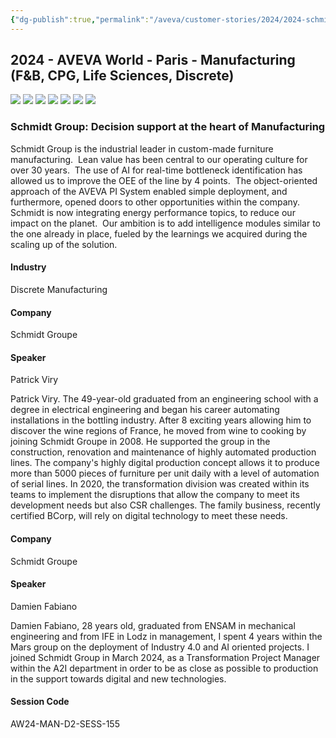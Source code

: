 ```yaml
---
{"dg-publish":true,"permalink":"/aveva/customer-stories/2024/2024-schmidt-group-decision-support-at-the-heart-of-manufacturing/"}
---
```


## 2024 - AVEVA World - Paris - Manufacturing (F&B, CPG, Life Sciences, Discrete)


![](https://i.imgur.com/XQDE5BO.png)
![](https://i.imgur.com/FdXb230.png)
![](https://i.imgur.com/h7vmhrL.png)
![](https://i.imgur.com/s3h6qui.png)
![](https://i.imgur.com/jUANYyZ.png)
![](https://i.imgur.com/vbXiczt.png)
![](https://i.imgur.com/Jdq7HbF.png)


### Schmidt Group: Decision support at the heart of Manufacturing

Schmidt Group is the industrial leader in custom-made furniture manufacturing.  Lean value has been central to our operating culture for over 30 years.  The use of AI for real-time bottleneck identification has allowed us to improve the OEE of the line by 4 points.  The object-oriented approach of the AVEVA PI System enabled simple deployment, and furthermore, opened doors to other opportunities within the company. Schmidt is now integrating energy performance topics, to reduce our impact on the planet.  Our ambition is to add intelligence modules similar to the one already in place, fueled by the learnings we acquired during the scaling up of the solution.

#### Industry

Discrete Manufacturing

#### Company

Schmidt Groupe

#### Speaker

Patrick Viry

Patrick Viry. The 49-year-old graduated from an engineering school with a degree in electrical engineering and began his career automating installations in the bottling industry. After 8 exciting years allowing him to discover the wine regions of France, he moved from wine to cooking by joining Schmidt Groupe in 2008. He supported the group in the construction, renovation and maintenance of highly automated production lines. The company's highly digital production concept allows it to produce more than 5000 pieces of furniture per unit daily with a level of automation of serial lines. In 2020, the transformation division was created within its teams to implement the disruptions that allow the company to meet its development needs but also CSR challenges. The family business, recently certified BCorp, will rely on digital technology to meet these needs.

#### Company

Schmidt Groupe

#### Speaker

Damien Fabiano

Damien Fabiano, 28 years old, graduated from ENSAM in mechanical engineering and from IFE in Lodz in management, I spent 4 years within the Mars group on the deployment of Industry 4.0 and AI oriented projects. I joined Schmidt Group in March 2024, as a Transformation Project Manager within the A2I department in order to be as close as possible to production in the support towards digital and new technologies.

#### Session Code

AW24-MAN-D2-SESS-155